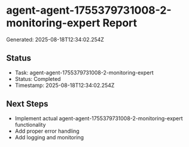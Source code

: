 # agent-agent-1755379731008-2-monitoring-expert Report

Generated: 2025-08-18T12:34:02.254Z

## Status
- Task: agent-agent-1755379731008-2-monitoring-expert
- Status: Completed
- Timestamp: 2025-08-18T12:34:02.254Z

## Next Steps
- Implement actual agent-agent-1755379731008-2-monitoring-expert functionality
- Add proper error handling
- Add logging and monitoring
